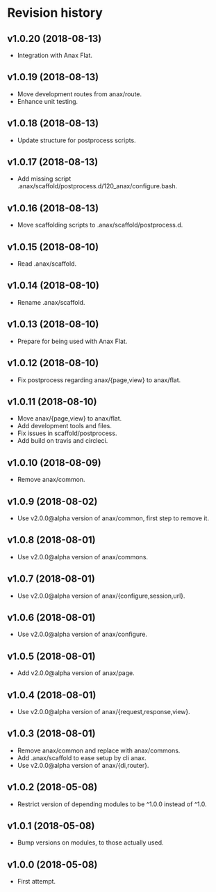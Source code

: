 Revision history
=================================



v1.0.20 (2018-08-13)
---------------------------------

* Integration with Anax Flat.



v1.0.19 (2018-08-13)
---------------------------------

* Move development routes from anax/route.
* Enhance unit testing.



v1.0.18 (2018-08-13)
---------------------------------

* Update structure for postprocess scripts.



v1.0.17 (2018-08-13)
---------------------------------

* Add missing script .anax/scaffold/postprocess.d/120_anax/configure.bash.



v1.0.16 (2018-08-13)
---------------------------------

* Move scaffolding scripts to .anax/scaffold/postprocess.d.



v1.0.15 (2018-08-10)
---------------------------------

* Read .anax/scaffold.



v1.0.14 (2018-08-10)
---------------------------------

* Rename .anax/scaffold.



v1.0.13 (2018-08-10)
---------------------------------

* Prepare for being used with Anax Flat.



v1.0.12 (2018-08-10)
---------------------------------

* Fix postprocess regarding anax/{page,view} to anax/flat.



v1.0.11 (2018-08-10)
---------------------------------

* Move anax/{page,view} to anax/flat.
* Add development tools and files.
* Fix issues in scaffold/postprocess.
* Add build on travis and circleci.



v1.0.10 (2018-08-09)
---------------------------------

* Remove anax/common.



v1.0.9 (2018-08-02)
---------------------------------

* Use v2.0.0@alpha version of anax/common, first step to remove it.



v1.0.8 (2018-08-01)
---------------------------------

* Use v2.0.0@alpha version of anax/commons. 



v1.0.7 (2018-08-01)
---------------------------------

* Use v2.0.0@alpha version of anax/{configure,session,url}. 



v1.0.6 (2018-08-01)
---------------------------------

* Use v2.0.0@alpha version of anax/configure. 



v1.0.5 (2018-08-01)
---------------------------------

* Add v2.0.0@alpha version of anax/page. 



v1.0.4 (2018-08-01)
---------------------------------

* Use v2.0.0@alpha version of anax/{request,response,view}. 



v1.0.3 (2018-08-01)
---------------------------------

* Remove anax/common and replace with anax/commons.
* Add .anax/scaffold to ease setup by cli anax.
* Use v2.0.0@alpha version of anax/{di,router}. 



v1.0.2 (2018-05-08)
---------------------------------

* Restrict version of depending modules to be ^1.0.0 instead of ^1.0.



v1.0.1 (2018-05-08)
---------------------------------

* Bump versions on modules, to those actually used.



v1.0.0 (2018-05-08)
---------------------------------

* First attempt.
